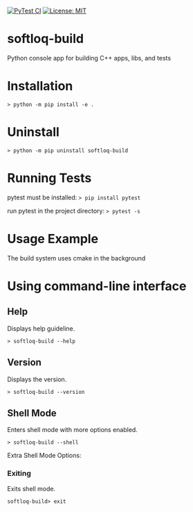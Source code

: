 [![PyTest CI](https://github.com/BrandonFoster/softloq-build/actions/workflows/pytest-ci.yml/badge.svg)](https://github.com/BrandonFoster/softloq-build/actions/workflows/pytest-ci.yml)
[![License: MIT](https://img.shields.io/badge/License-MIT-yellow.svg)](https://opensource.org/licenses/MIT)
# softloq-build
Python console app for building C++ apps, libs, and tests

# Installation
`> python -m pip install -e .`

# Uninstall
`> python -m pip uninstall softloq-build`

# Running Tests
pytest must be installed: `> pip install pytest`

run pytest in the project directory: `> pytest -s`

# Usage Example
The build system uses cmake in the background

# Using command-line interface
## Help
Displays help guideline.

`> softloq-build --help`

## Version
Displays the version.

`> softloq-build --version`

## Shell Mode
Enters shell mode with more options enabled.

`> softloq-build --shell`

Extra Shell Mode Options:
### Exiting
Exits shell mode.

`softloq-build> exit`
